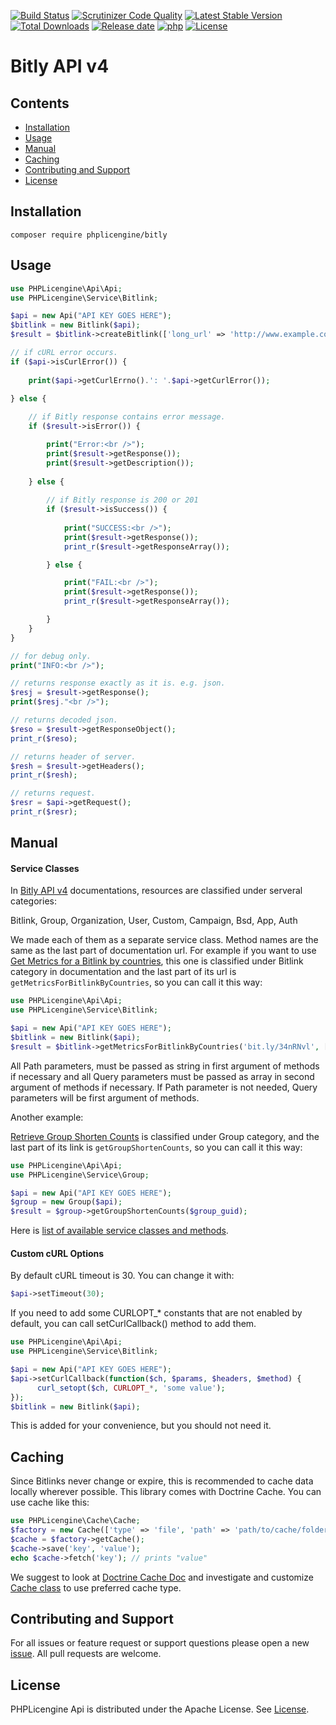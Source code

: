 [![Build Status](https://travis-ci.org/phplicengine/bitly.svg?branch=master)](https://travis-ci.org/phplicengine/bitly)
[![Scrutinizer Code Quality](https://scrutinizer-ci.com/g/phplicengine/bitly/badges/quality-score.png?b=master)](https://scrutinizer-ci.com/g/phplicengine/bitly/?branch=master)
[![Latest Stable Version](https://img.shields.io/packagist/v/phplicengine/bitly?label=version)](https://packagist.org/packages/phplicengine/bitly)
[![Total Downloads](https://img.shields.io/packagist/dt/phplicengine/bitly?color=blue)](https://packagist.org/packages/phplicengine/bitly)
[![Release date](https://img.shields.io/github/release-date/phplicengine/bitly)](https://packagist.org/packages/phplicengine/bitly)
[![php](https://img.shields.io/packagist/php-v/phplicengine/bitly)](https://packagist.org/packages/phplicengine/bitly)
[![License](https://img.shields.io/packagist/l/phplicengine/bitly)](https://packagist.org/packages/phplicengine/bitly)



# Bitly API v4

## Contents
* [Installation](#installation)
* [Usage](#usage)
* [Manual](#manual)
* [Caching](#caching)
* [Contributing and Support](#contributing-and-support)
* [License](#license)

## Installation
```
composer require phplicengine/bitly
```

## Usage
```php
use PHPLicengine\Api\Api;
use PHPLicengine\Service\Bitlink;

$api = new Api("API KEY GOES HERE");
$bitlink = new Bitlink($api);
$result = $bitlink->createBitlink(['long_url' => 'http://www.example.com']);

// if cURL error occurs.
if ($api->isCurlError()) {
    
    print($api->getCurlErrno().': '.$api->getCurlError());
    
} else {

    // if Bitly response contains error message.
    if ($result->isError()) {

        print("Error:<br />");
        print($result->getResponse());
        print($result->getDescription());
    
    } else {
    
        // if Bitly response is 200 or 201
        if ($result->isSuccess()) {
        
            print("SUCCESS:<br />");
            print($result->getResponse());
            print_r($result->getResponseArray());

        } else {

            print("FAIL:<br />");
            print($result->getResponse());
            print_r($result->getResponseArray());

        }
    }
}

// for debug only.
print("INFO:<br />");

// returns response exactly as it is. e.g. json.
$resj = $result->getResponse();
print($resj."<br />");

// returns decoded json.
$reso = $result->getResponseObject();
print_r($reso);

// returns header of server.
$resh = $result->getHeaders();
print_r($resh);

// returns request.
$resr = $api->getRequest();
print_r($resr);
```

## Manual

#### Service Classes

In [Bitly API v4](https://dev.bitly.com/v4/) documentations, resources are classified under serveral categories:

Bitlink, Group, Organization, User, Custom, Campaign, Bsd, App, Auth

We made each of them as a separate service class. Method names are the same as the last part of documentation url.
For example if you want to use [Get Metrics for a Bitlink by countries](https://dev.bitly.com/v4/#operation/getMetricsForBitlinkByCountries), this one is classified under Bitlink category in documentation and the last part of its url is `getMetricsForBitlinkByCountries`, so you can call it this way:

```php
use PHPLicengine\Api\Api;
use PHPLicengine\Service\Bitlink;

$api = new Api("API KEY GOES HERE");
$bitlink = new Bitlink($api);
$result = $bitlink->getMetricsForBitlinkByCountries('bit.ly/34nRNvl', ['unit' => 'day', 'units' => -1]);
```

All Path parameters, must be passed as string in first argument of methods if necessary and all Query parameters must be passed as array in second argument of methods if necessary. If Path parameter is not needed, Query parameters will be first argument of methods.

Another example:

[Retrieve Group Shorten Counts](https://dev.bitly.com/v4/#operation/getGroupShortenCounts) is classified under Group category, and the last part of its link is `getGroupShortenCounts`, so you can call it this way:

```php
use PHPLicengine\Api\Api;
use PHPLicengine\Service\Group;

$api = new Api("API KEY GOES HERE");
$group = new Group($api);
$result = $group->getGroupShortenCounts($group_guid);
```

Here is [list of available service classes and methods](Services.md).

#### Custom cURL Options

By default cURL timeout is 30. You can change it with:
```php
$api->setTimeout(30);
```

If you need to add some CURLOPT_* constants that are not enabled by default, you can call setCurlCallback() method to add them.

```php
use PHPLicengine\Api\Api;
use PHPLicengine\Service\Bitlink;

$api = new Api("API KEY GOES HERE");
$api->setCurlCallback(function($ch, $params, $headers, $method) { 
      curl_setopt($ch, CURLOPT_*, 'some value'); 
}); 
$bitlink = new Bitlink($api);
```
This is added for your convenience, but you should not need it.

## Caching
Since Bitlinks never change or expire, this is recommended to cache data locally wherever possible. This library comes with Doctrine Cache. You can use cache like this:
```php
use PHPLicengine\Cache\Cache;
$factory = new Cache(['type' => 'file', 'path' => 'path/to/cache/folder']);
$cache = $factory->getCache();
$cache->save('key', 'value');
echo $cache->fetch('key'); // prints "value"
```
We suggest to look at [Doctrine Cache Doc](https://www.doctrine-project.org/projects/doctrine-cache/en/1.8/index.html) and investigate and customize [Cache class](lib/PHPLicengine/Cache.php) to use preferred cache type.

## Contributing and Support
For all issues or feature request or support questions please open a new [issue](https://github.com/phplicengine/bitly/issues). All pull requests are welcome.

## License
PHPLicengine Api is distributed under the Apache License. See [License](LICENSE).

